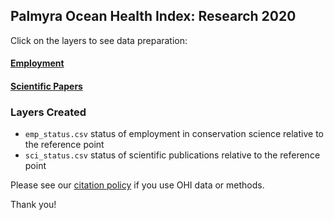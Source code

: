 ## Palmyra Ocean Health Index: Research 2020  

Click on the layers to see data preparation:  

#### [Employment](https://ohi-4site.github.io/pal-prep/prep/rs/v2020/employment_data_prep.html)   

#### [Scientific Papers](https://ohi-4site.github.io/pal-prep/prep/rs/v2020/sci_papers_data_prep.html)   

### Layers Created

- `emp_status.csv` status of employment in conservation science relative to the reference point   
- `sci_status.csv` status of scientific publications relative to the reference point   


Please see our [citation policy](http://ohi-science.org/citation-policy/) if you use OHI data or methods.   

Thank you! 